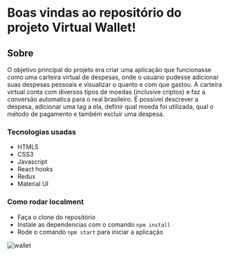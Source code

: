# Boas vindas ao repositório do projeto Virtual Wallet!

## Sobre

 O objetivo principal do projeto era criar uma aplicação que funcionasse como uma carteira virtual de despesas, onde o usuário pudesse adicionar suas despesas pessoais e visualizar o quanto e com que gastou. A carteira virtual conta com diversos tipos de moedas (inclusive criptos) e faz a conversão automatica para o real brasileiro. É possível descrever a despesa, adicionar uma tag a ela, definir qual moeda foi utilizada, qual o método de pagamento e também excluir uma despesa.
 
 ### Tecnologias usadas
 
  - HTML5
  - CSS3
  - Javascript
  - React hooks
  - Redux
  - Material UI


### Como rodar localment
 - Faça o clone do repositório
 - Instale as dependencias com o comando `npm install`
 - Rode o comando `npm start` para iniciar a aplicação


![wallet](https://user-images.githubusercontent.com/82843746/173599103-5c7104f1-8c20-41b9-a558-c2483b4b7750.png)
